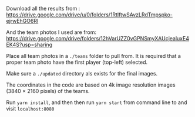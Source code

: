 Download all the results from : https://drive.google.com/drive/u/0/folders/1RtlftwSAvzLRdTmpspko-ejrwEhGO6Rl

And the team photos I used are from: https://drive.google.com/drive/folders/12hVarUZZ0vGPNSmyXAUcjealuxE4EK4S?usp=sharing

Place all team photos in a `./teams` folder to pull from. It is required that a proper team photo have the first player (top-left) selected.

Make sure a `./updated` directory als exists for the final images.

The coordinates in the code are based on 4k image resolution images (3840 × 2160 pixels) of the teams.

Run `yarn install`, and then then run `yarn start` from command line to and visit `localhost:8080`

